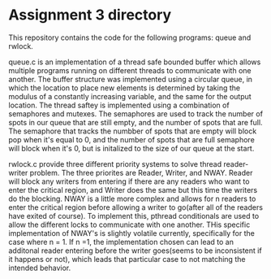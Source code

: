 # Assignment 3 directory

This repository contains the code for the following programs: queue and rwlock.

queue.c is an implementation of a thread safe bounded buffer which allows multiple programs running on different threads to communicate with one another. The buffer structure was implemented using a circular queue, in which the location to place new elements is determined by taking the modulus of a constantly increasing variable, and the same for the output location. The thread saftey is implemented using a combination of semaphores and mutexes. The semaphores are used to track the number of spots in our queue that are still empty, and the number of spots that are full. The semaphore that tracks the numbber of spots that are empty will block pop when it's equal to 0, and the number of spots that are full semaphore will block when it's 0, but is initalized to the size of our queue at the start.


rwlock.c provide three different priority systems to solve thread reader-writer problem. The three priorites are Reader, Writer, and NWAY. Reader will block any writers from entering if there are any readers who want to enter the critical region, and Writer does the same but this time the writers do the blocking. NWAY is a little more complex and allows for n readers to enter the critical region before allowing a writer to go(after all of the readers have exited of course). To implement this, pthread conditionals are used to allow the different locks to communicate with one another. THis specific implementation of NWAY's is slightly volatile currently, specifically for the case where n = 1. If n =1, the implementation chosen can lead to an additonal reader entering before the writer goes(seems to be inconsistent if it happens or not), which leads that particular case to not matching the intended behavior. 
